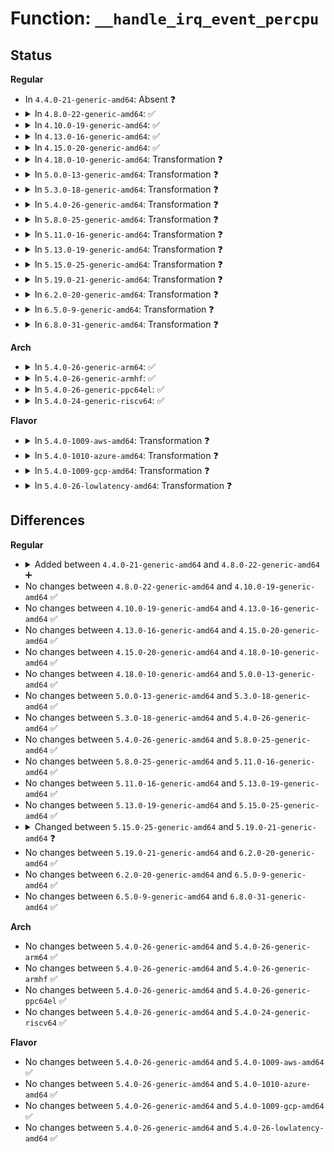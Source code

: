 # Function: <code>__handle_irq_event_percpu</code>

## Status
<b>Regular</b>
<ul>
<li>
In <code>4.4.0-21-generic-amd64</code>: Absent ❓
</li>
<li>
<details>
<summary>In <code>4.8.0-22-generic-amd64</code>: ✅</summary>

```c
irqreturn_t __handle_irq_event_percpu(struct irq_desc * desc, unsigned int * flags)
```

```json
{
  "name": "__handle_irq_event_percpu",
  "collision_type": "Unique Global",
  "inline_type": "No",
  "funcs": [
    {
      "addr": 18446744071579762208,
      "name": "__handle_irq_event_percpu",
      "external": true,
      "loc": "kernel/irq/handle.c:135",
      "file": "kernel/irq/handle.c",
      "inline": "seen, unknown",
      "caller_inline": [],
      "caller_func": [
        "kernel/irq/handle.c:handle_irq_event_percpu",
        "kernel/irq/chip.c:handle_untracked_irq"
      ]
    }
  ],
  "symbols": [
    {
      "addr": 18446744071579762208,
      "name": "__handle_irq_event_percpu",
      "section": ".text",
      "bind": "STB_GLOBAL",
      "size": 403
    }
  ]
}
```
</details>
</li>
<li>
<details>
<summary>In <code>4.10.0-19-generic-amd64</code>: ✅</summary>

```c
irqreturn_t __handle_irq_event_percpu(struct irq_desc * desc, unsigned int * flags)
```

```json
{
  "name": "__handle_irq_event_percpu",
  "collision_type": "Unique Global",
  "inline_type": "No",
  "funcs": [
    {
      "addr": 18446744071579789184,
      "name": "__handle_irq_event_percpu",
      "external": true,
      "loc": "kernel/irq/handle.c:135",
      "file": "kernel/irq/handle.c",
      "inline": "seen, unknown",
      "caller_inline": [],
      "caller_func": [
        "kernel/irq/handle.c:handle_irq_event_percpu",
        "kernel/irq/chip.c:handle_untracked_irq"
      ]
    }
  ],
  "symbols": [
    {
      "addr": 18446744071579789184,
      "name": "__handle_irq_event_percpu",
      "section": ".text",
      "bind": "STB_GLOBAL",
      "size": 400
    }
  ]
}
```
</details>
</li>
<li>
<details>
<summary>In <code>4.13.0-16-generic-amd64</code>: ✅</summary>

```c
irqreturn_t __handle_irq_event_percpu(struct irq_desc * desc, unsigned int * flags)
```

```json
{
  "name": "__handle_irq_event_percpu",
  "collision_type": "Unique Global",
  "inline_type": "No",
  "funcs": [
    {
      "addr": 18446744071579786704,
      "name": "__handle_irq_event_percpu",
      "external": true,
      "loc": "kernel/irq/handle.c:135",
      "file": "kernel/irq/handle.c",
      "inline": "seen, unknown",
      "caller_inline": [],
      "caller_func": [
        "kernel/irq/handle.c:handle_irq_event_percpu",
        "kernel/irq/chip.c:handle_untracked_irq"
      ]
    }
  ],
  "symbols": [
    {
      "addr": 18446744071579786704,
      "name": "__handle_irq_event_percpu",
      "section": ".text",
      "bind": "STB_GLOBAL",
      "size": 395
    }
  ]
}
```
</details>
</li>
<li>
<details>
<summary>In <code>4.15.0-20-generic-amd64</code>: ✅</summary>

```c
irqreturn_t __handle_irq_event_percpu(struct irq_desc * desc, unsigned int * flags)
```

```json
{
  "name": "__handle_irq_event_percpu",
  "collision_type": "Unique Global",
  "inline_type": "No",
  "funcs": [
    {
      "addr": 18446744071579820096,
      "name": "__handle_irq_event_percpu",
      "external": true,
      "loc": "kernel/irq/handle.c:135",
      "file": "kernel/irq/handle.c",
      "inline": "seen, unknown",
      "caller_inline": [],
      "caller_func": [
        "kernel/irq/handle.c:handle_irq_event_percpu",
        "kernel/irq/chip.c:handle_untracked_irq"
      ]
    }
  ],
  "symbols": [
    {
      "addr": 18446744071579820096,
      "name": "__handle_irq_event_percpu",
      "section": ".text",
      "bind": "STB_GLOBAL",
      "size": 409
    }
  ]
}
```
</details>
</li>
<li>
<details>
<summary>In <code>4.18.0-10-generic-amd64</code>: Transformation ❓</summary>

```c
irqreturn_t __handle_irq_event_percpu(struct irq_desc * desc, unsigned int * flags)
```

```json
{
  "name": "__handle_irq_event_percpu",
  "collision_type": "Unique Global",
  "inline_type": "No",
  "funcs": [
    {
      "addr": 0,
      "name": "__handle_irq_event_percpu",
      "external": true,
      "loc": "kernel/irq/handle.c:137",
      "file": "kernel/irq/handle.c",
      "inline": "seen, unknown",
      "caller_inline": [],
      "caller_func": [
        "kernel/irq/handle.c:handle_irq_event_percpu",
        "kernel/irq/chip.c:handle_untracked_irq"
      ]
    }
  ],
  "symbols": [
    {
      "addr": 18446744071579854487,
      "name": "__handle_irq_event_percpu.cold.9",
      "section": ".text",
      "bind": "STB_LOCAL",
      "size": 23
    },
    {
      "addr": 18446744071579853472,
      "name": "__handle_irq_event_percpu",
      "section": ".text",
      "bind": "STB_GLOBAL",
      "size": 391
    }
  ]
}
```
</details>
</li>
<li>
<details>
<summary>In <code>5.0.0-13-generic-amd64</code>: Transformation ❓</summary>

```c
irqreturn_t __handle_irq_event_percpu(struct irq_desc * desc, unsigned int * flags)
```

```json
{
  "name": "__handle_irq_event_percpu",
  "collision_type": "Unique Global",
  "inline_type": "No",
  "funcs": [
    {
      "addr": 0,
      "name": "__handle_irq_event_percpu",
      "external": true,
      "loc": "kernel/irq/handle.c:137",
      "file": "kernel/irq/handle.c",
      "inline": "seen, unknown",
      "caller_inline": [],
      "caller_func": [
        "kernel/irq/handle.c:handle_irq_event_percpu",
        "kernel/irq/chip.c:handle_untracked_irq"
      ]
    }
  ],
  "symbols": [
    {
      "addr": 18446744071579901447,
      "name": "__handle_irq_event_percpu.cold.10",
      "section": ".text",
      "bind": "STB_LOCAL",
      "size": 23
    },
    {
      "addr": 18446744071579900432,
      "name": "__handle_irq_event_percpu",
      "section": ".text",
      "bind": "STB_GLOBAL",
      "size": 391
    }
  ]
}
```
</details>
</li>
<li>
<details>
<summary>In <code>5.3.0-18-generic-amd64</code>: Transformation ❓</summary>

```c
irqreturn_t __handle_irq_event_percpu(struct irq_desc * desc, unsigned int * flags)
```

```json
{
  "name": "__handle_irq_event_percpu",
  "collision_type": "Unique Global",
  "inline_type": "No",
  "funcs": [
    {
      "addr": 0,
      "name": "__handle_irq_event_percpu",
      "external": true,
      "loc": "kernel/irq/handle.c:137",
      "file": "kernel/irq/handle.c",
      "inline": "seen, unknown",
      "caller_inline": [],
      "caller_func": [
        "kernel/irq/handle.c:handle_irq_event_percpu",
        "kernel/irq/chip.c:handle_untracked_irq"
      ]
    }
  ],
  "symbols": [
    {
      "addr": 18446744071579936279,
      "name": "__handle_irq_event_percpu.cold",
      "section": ".text",
      "bind": "STB_LOCAL",
      "size": 24
    },
    {
      "addr": 18446744071579935280,
      "name": "__handle_irq_event_percpu",
      "section": ".text",
      "bind": "STB_GLOBAL",
      "size": 377
    }
  ]
}
```
</details>
</li>
<li>
<details>
<summary>In <code>5.4.0-26-generic-amd64</code>: Transformation ❓</summary>

```c
irqreturn_t __handle_irq_event_percpu(struct irq_desc * desc, unsigned int * flags)
```

```json
{
  "name": "__handle_irq_event_percpu",
  "collision_type": "Unique Global",
  "inline_type": "No",
  "funcs": [
    {
      "addr": 0,
      "name": "__handle_irq_event_percpu",
      "external": true,
      "loc": "kernel/irq/handle.c:137",
      "file": "kernel/irq/handle.c",
      "inline": "seen, unknown",
      "caller_inline": [],
      "caller_func": [
        "kernel/irq/handle.c:handle_irq_event_percpu",
        "kernel/irq/chip.c:handle_untracked_irq"
      ]
    }
  ],
  "symbols": [
    {
      "addr": 18446744071579986407,
      "name": "__handle_irq_event_percpu.cold",
      "section": ".text",
      "bind": "STB_LOCAL",
      "size": 24
    },
    {
      "addr": 18446744071579985408,
      "name": "__handle_irq_event_percpu",
      "section": ".text",
      "bind": "STB_GLOBAL",
      "size": 377
    }
  ]
}
```
</details>
</li>
<li>
<details>
<summary>In <code>5.8.0-25-generic-amd64</code>: Transformation ❓</summary>

```c
irqreturn_t __handle_irq_event_percpu(struct irq_desc * desc, unsigned int * flags)
```

```json
{
  "name": "__handle_irq_event_percpu",
  "collision_type": "Unique Global",
  "inline_type": "No",
  "funcs": [
    {
      "addr": 0,
      "name": "__handle_irq_event_percpu",
      "external": true,
      "loc": "kernel/irq/handle.c:137",
      "file": "kernel/irq/handle.c",
      "inline": "seen, unknown",
      "caller_inline": [],
      "caller_func": [
        "kernel/irq/handle.c:handle_irq_event",
        "kernel/irq/chip.c:handle_untracked_irq"
      ]
    }
  ],
  "symbols": [
    {
      "addr": 18446744071580034670,
      "name": "__handle_irq_event_percpu.cold",
      "section": ".text",
      "bind": "STB_LOCAL",
      "size": 24
    },
    {
      "addr": 18446744071580033584,
      "name": "__handle_irq_event_percpu",
      "section": ".text",
      "bind": "STB_GLOBAL",
      "size": 371
    }
  ]
}
```
</details>
</li>
<li>
<details>
<summary>In <code>5.11.0-16-generic-amd64</code>: Transformation ❓</summary>

```c
irqreturn_t __handle_irq_event_percpu(struct irq_desc * desc, unsigned int * flags)
```

```json
{
  "name": "__handle_irq_event_percpu",
  "collision_type": "Unique Global",
  "inline_type": "No",
  "funcs": [
    {
      "addr": 0,
      "name": "__handle_irq_event_percpu",
      "external": true,
      "loc": "kernel/irq/handle.c:137",
      "file": "kernel/irq/handle.c",
      "inline": "seen, unknown",
      "caller_inline": [],
      "caller_func": [
        "kernel/irq/handle.c:handle_irq_event",
        "kernel/irq/chip.c:handle_untracked_irq"
      ]
    }
  ],
  "symbols": [
    {
      "addr": 18446744071591302942,
      "name": "__handle_irq_event_percpu.cold",
      "section": ".text",
      "bind": "STB_LOCAL",
      "size": 24
    },
    {
      "addr": 18446744071580017168,
      "name": "__handle_irq_event_percpu",
      "section": ".text",
      "bind": "STB_GLOBAL",
      "size": 354
    }
  ]
}
```
</details>
</li>
<li>
<details>
<summary>In <code>5.13.0-19-generic-amd64</code>: Transformation ❓</summary>

```c
irqreturn_t __handle_irq_event_percpu(struct irq_desc * desc, unsigned int * flags)
```

```json
{
  "name": "__handle_irq_event_percpu",
  "collision_type": "Unique Global",
  "inline_type": "No",
  "funcs": [
    {
      "addr": 0,
      "name": "__handle_irq_event_percpu",
      "external": true,
      "loc": "kernel/irq/handle.c:137",
      "file": "kernel/irq/handle.c",
      "inline": "seen, unknown",
      "caller_inline": [],
      "caller_func": [
        "kernel/irq/handle.c:handle_irq_event",
        "kernel/irq/chip.c:handle_untracked_irq"
      ]
    }
  ],
  "symbols": [
    {
      "addr": 18446744071591245785,
      "name": "__handle_irq_event_percpu.cold",
      "section": ".text",
      "bind": "STB_LOCAL",
      "size": 24
    },
    {
      "addr": 18446744071580017952,
      "name": "__handle_irq_event_percpu",
      "section": ".text",
      "bind": "STB_GLOBAL",
      "size": 354
    }
  ]
}
```
</details>
</li>
<li>
<details>
<summary>In <code>5.15.0-25-generic-amd64</code>: Transformation ❓</summary>

```c
irqreturn_t __handle_irq_event_percpu(struct irq_desc * desc, unsigned int * flags)
```

```json
{
  "name": "__handle_irq_event_percpu",
  "collision_type": "Unique Global",
  "inline_type": "No",
  "funcs": [
    {
      "addr": 0,
      "name": "__handle_irq_event_percpu",
      "external": true,
      "loc": "kernel/irq/handle.c:137",
      "file": "kernel/irq/handle.c",
      "inline": "seen, unknown",
      "caller_inline": [],
      "caller_func": [
        "kernel/irq/handle.c:handle_irq_event",
        "kernel/irq/chip.c:handle_untracked_irq"
      ]
    }
  ],
  "symbols": [
    {
      "addr": 18446744071592138311,
      "name": "__handle_irq_event_percpu.cold",
      "section": ".text",
      "bind": "STB_LOCAL",
      "size": 51
    },
    {
      "addr": 18446744071580150208,
      "name": "__handle_irq_event_percpu",
      "section": ".text",
      "bind": "STB_GLOBAL",
      "size": 361
    }
  ]
}
```
</details>
</li>
<li>
<details>
<summary>In <code>5.19.0-21-generic-amd64</code>: Transformation ❓</summary>

```c
irqreturn_t __handle_irq_event_percpu(struct irq_desc * desc)
```

```json
{
  "name": "__handle_irq_event_percpu",
  "collision_type": "Unique Global",
  "inline_type": "No",
  "funcs": [
    {
      "addr": 0,
      "name": "__handle_irq_event_percpu",
      "external": true,
      "loc": "kernel/irq/handle.c:139",
      "file": "kernel/irq/handle.c",
      "inline": "seen, unknown",
      "caller_inline": [],
      "caller_func": [
        "kernel/irq/handle.c:handle_irq_event",
        "kernel/irq/chip.c:handle_untracked_irq"
      ]
    }
  ],
  "symbols": [
    {
      "addr": 18446744071593909087,
      "name": "__handle_irq_event_percpu.cold",
      "section": ".text",
      "bind": "STB_LOCAL",
      "size": 59
    },
    {
      "addr": 18446744071580295136,
      "name": "__handle_irq_event_percpu",
      "section": ".text",
      "bind": "STB_GLOBAL",
      "size": 418
    }
  ]
}
```
</details>
</li>
<li>
<details>
<summary>In <code>6.2.0-20-generic-amd64</code>: Transformation ❓</summary>

```c
irqreturn_t __handle_irq_event_percpu(struct irq_desc * desc)
```

```json
{
  "name": "__handle_irq_event_percpu",
  "collision_type": "Unique Global",
  "inline_type": "No",
  "funcs": [
    {
      "addr": 0,
      "name": "__handle_irq_event_percpu",
      "external": true,
      "loc": "kernel/irq/handle.c:139",
      "file": "kernel/irq/handle.c",
      "inline": "seen, unknown",
      "caller_inline": [],
      "caller_func": [
        "kernel/irq/handle.c:handle_irq_event",
        "kernel/irq/chip.c:handle_untracked_irq"
      ]
    }
  ],
  "symbols": [
    {
      "addr": 18446744071595989299,
      "name": "__handle_irq_event_percpu.cold",
      "section": ".text",
      "bind": "STB_LOCAL",
      "size": 35
    },
    {
      "addr": 18446744071580506704,
      "name": "__handle_irq_event_percpu",
      "section": ".text",
      "bind": "STB_GLOBAL",
      "size": 437
    }
  ]
}
```
</details>
</li>
<li>
<details>
<summary>In <code>6.5.0-9-generic-amd64</code>: Transformation ❓</summary>

```c
irqreturn_t __handle_irq_event_percpu(struct irq_desc * desc)
```

```json
{
  "name": "__handle_irq_event_percpu",
  "collision_type": "Unique Global",
  "inline_type": "No",
  "funcs": [
    {
      "addr": 0,
      "name": "__handle_irq_event_percpu",
      "external": true,
      "loc": "kernel/irq/handle.c:139",
      "file": "kernel/irq/handle.c",
      "inline": "seen, unknown",
      "caller_inline": [],
      "caller_func": [
        "kernel/irq/handle.c:handle_irq_event",
        "kernel/irq/chip.c:handle_untracked_irq"
      ]
    }
  ],
  "symbols": [
    {
      "addr": 18446744071596507016,
      "name": "__handle_irq_event_percpu.cold",
      "section": ".text",
      "bind": "STB_LOCAL",
      "size": 27
    },
    {
      "addr": 18446744071580578848,
      "name": "__handle_irq_event_percpu",
      "section": ".text",
      "bind": "STB_GLOBAL",
      "size": 432
    }
  ]
}
```
</details>
</li>
<li>
<details>
<summary>In <code>6.8.0-31-generic-amd64</code>: Transformation ❓</summary>

```c
irqreturn_t __handle_irq_event_percpu(struct irq_desc * desc)
```

```json
{
  "name": "__handle_irq_event_percpu",
  "collision_type": "Unique Global",
  "inline_type": "No",
  "funcs": [
    {
      "addr": 0,
      "name": "__handle_irq_event_percpu",
      "external": true,
      "loc": "kernel/irq/handle.c:139",
      "file": "kernel/irq/handle.c",
      "inline": "seen, unknown",
      "caller_inline": [],
      "caller_func": [
        "kernel/irq/handle.c:handle_irq_event",
        "kernel/irq/chip.c:handle_untracked_irq"
      ]
    }
  ],
  "symbols": [
    {
      "addr": 18446744071597404681,
      "name": "__handle_irq_event_percpu.cold",
      "section": ".text",
      "bind": "STB_LOCAL",
      "size": 27
    },
    {
      "addr": 18446744071580643200,
      "name": "__handle_irq_event_percpu",
      "section": ".text",
      "bind": "STB_GLOBAL",
      "size": 432
    }
  ]
}
```
</details>
</li>
</ul>
<b>Arch</b>
<ul>
<li>
<details>
<summary>In <code>5.4.0-26-generic-arm64</code>: ✅</summary>

```c
irqreturn_t __handle_irq_event_percpu(struct irq_desc * desc, unsigned int * flags)
```

```json
{
  "name": "__handle_irq_event_percpu",
  "collision_type": "Unique Global",
  "inline_type": "No",
  "funcs": [
    {
      "addr": 18446603336491173576,
      "name": "__handle_irq_event_percpu",
      "external": true,
      "loc": "kernel/irq/handle.c:137",
      "file": "kernel/irq/handle.c",
      "inline": "seen, unknown",
      "caller_inline": [],
      "caller_func": [
        "kernel/irq/handle.c:handle_irq_event_percpu",
        "kernel/irq/chip.c:handle_untracked_irq"
      ]
    }
  ],
  "symbols": [
    {
      "addr": 18446603336491173576,
      "name": "__handle_irq_event_percpu",
      "section": ".text",
      "bind": "STB_GLOBAL",
      "size": 588
    }
  ]
}
```
</details>
</li>
<li>
<details>
<summary>In <code>5.4.0-26-generic-armhf</code>: ✅</summary>

```c
irqreturn_t __handle_irq_event_percpu(struct irq_desc * desc, unsigned int * flags)
```

```json
{
  "name": "__handle_irq_event_percpu",
  "collision_type": "Unique Global",
  "inline_type": "No",
  "funcs": [
    {
      "addr": 3225198136,
      "name": "__handle_irq_event_percpu",
      "external": true,
      "loc": "kernel/irq/handle.c:137",
      "file": "kernel/irq/handle.c",
      "inline": "seen, unknown",
      "caller_inline": [],
      "caller_func": [
        "kernel/irq/handle.c:handle_irq_event_percpu",
        "kernel/irq/chip.c:handle_untracked_irq"
      ]
    }
  ],
  "symbols": [
    {
      "addr": 3225198136,
      "name": "__handle_irq_event_percpu",
      "section": ".text",
      "bind": "STB_GLOBAL",
      "size": 608
    }
  ]
}
```
</details>
</li>
<li>
<details>
<summary>In <code>5.4.0-26-generic-ppc64el</code>: ✅</summary>

```c
irqreturn_t __handle_irq_event_percpu(struct irq_desc * desc, unsigned int * flags)
```

```json
{
  "name": "__handle_irq_event_percpu",
  "collision_type": "Unique Global",
  "inline_type": "No",
  "funcs": [
    {
      "addr": 13835058055284073808,
      "name": "__handle_irq_event_percpu",
      "external": true,
      "loc": "kernel/irq/handle.c:137",
      "file": "kernel/irq/handle.c",
      "inline": "seen, unknown",
      "caller_inline": [],
      "caller_func": [
        "kernel/irq/handle.c:handle_irq_event_percpu",
        "kernel/irq/chip.c:handle_untracked_irq"
      ]
    }
  ],
  "symbols": [
    {
      "addr": 13835058055284073808,
      "name": "__handle_irq_event_percpu",
      "section": ".text",
      "bind": "STB_GLOBAL",
      "size": 716
    }
  ]
}
```
</details>
</li>
<li>
<details>
<summary>In <code>5.4.0-24-generic-riscv64</code>: ✅</summary>

```c
irqreturn_t __handle_irq_event_percpu(struct irq_desc * desc, unsigned int * flags)
```

```json
{
  "name": "__handle_irq_event_percpu",
  "collision_type": "Unique Global",
  "inline_type": "No",
  "funcs": [
    {
      "addr": 18446743936271724780,
      "name": "__handle_irq_event_percpu",
      "external": true,
      "loc": "kernel/irq/handle.c:137",
      "file": "kernel/irq/handle.c",
      "inline": "seen, unknown",
      "caller_inline": [],
      "caller_func": [
        "kernel/irq/handle.c:handle_irq_event_percpu",
        "kernel/irq/chip.c:handle_untracked_irq"
      ]
    }
  ],
  "symbols": [
    {
      "addr": 18446743936271724780,
      "name": "__handle_irq_event_percpu",
      "section": ".text",
      "bind": "STB_GLOBAL",
      "size": 474
    }
  ]
}
```
</details>
</li>
</ul>
<b>Flavor</b>
<ul>
<li>
<details>
<summary>In <code>5.4.0-1009-aws-amd64</code>: Transformation ❓</summary>

```c
irqreturn_t __handle_irq_event_percpu(struct irq_desc * desc, unsigned int * flags)
```

```json
{
  "name": "__handle_irq_event_percpu",
  "collision_type": "Unique Global",
  "inline_type": "No",
  "funcs": [
    {
      "addr": 0,
      "name": "__handle_irq_event_percpu",
      "external": true,
      "loc": "kernel/irq/handle.c:137",
      "file": "kernel/irq/handle.c",
      "inline": "seen, unknown",
      "caller_inline": [],
      "caller_func": [
        "kernel/irq/handle.c:handle_irq_event_percpu",
        "kernel/irq/chip.c:handle_untracked_irq"
      ]
    }
  ],
  "symbols": [
    {
      "addr": 18446744071579955143,
      "name": "__handle_irq_event_percpu.cold",
      "section": ".text",
      "bind": "STB_LOCAL",
      "size": 24
    },
    {
      "addr": 18446744071579954144,
      "name": "__handle_irq_event_percpu",
      "section": ".text",
      "bind": "STB_GLOBAL",
      "size": 377
    }
  ]
}
```
</details>
</li>
<li>
<details>
<summary>In <code>5.4.0-1010-azure-amd64</code>: Transformation ❓</summary>

```c
irqreturn_t __handle_irq_event_percpu(struct irq_desc * desc, unsigned int * flags)
```

```json
{
  "name": "__handle_irq_event_percpu",
  "collision_type": "Unique Global",
  "inline_type": "No",
  "funcs": [
    {
      "addr": 0,
      "name": "__handle_irq_event_percpu",
      "external": true,
      "loc": "kernel/irq/handle.c:137",
      "file": "kernel/irq/handle.c",
      "inline": "seen, unknown",
      "caller_inline": [],
      "caller_func": [
        "kernel/irq/handle.c:handle_irq_event_percpu",
        "kernel/irq/chip.c:handle_untracked_irq"
      ]
    }
  ],
  "symbols": [
    {
      "addr": 18446744071579892999,
      "name": "__handle_irq_event_percpu.cold",
      "section": ".text",
      "bind": "STB_LOCAL",
      "size": 24
    },
    {
      "addr": 18446744071579892016,
      "name": "__handle_irq_event_percpu",
      "section": ".text",
      "bind": "STB_GLOBAL",
      "size": 366
    }
  ]
}
```
</details>
</li>
<li>
<details>
<summary>In <code>5.4.0-1009-gcp-amd64</code>: Transformation ❓</summary>

```c
irqreturn_t __handle_irq_event_percpu(struct irq_desc * desc, unsigned int * flags)
```

```json
{
  "name": "__handle_irq_event_percpu",
  "collision_type": "Unique Global",
  "inline_type": "No",
  "funcs": [
    {
      "addr": 0,
      "name": "__handle_irq_event_percpu",
      "external": true,
      "loc": "kernel/irq/handle.c:137",
      "file": "kernel/irq/handle.c",
      "inline": "seen, unknown",
      "caller_inline": [],
      "caller_func": [
        "kernel/irq/handle.c:handle_irq_event_percpu",
        "kernel/irq/chip.c:handle_untracked_irq"
      ]
    }
  ],
  "symbols": [
    {
      "addr": 18446744071579946679,
      "name": "__handle_irq_event_percpu.cold",
      "section": ".text",
      "bind": "STB_LOCAL",
      "size": 24
    },
    {
      "addr": 18446744071579945680,
      "name": "__handle_irq_event_percpu",
      "section": ".text",
      "bind": "STB_GLOBAL",
      "size": 377
    }
  ]
}
```
</details>
</li>
<li>
<details>
<summary>In <code>5.4.0-26-lowlatency-amd64</code>: Transformation ❓</summary>

```c
irqreturn_t __handle_irq_event_percpu(struct irq_desc * desc, unsigned int * flags)
```

```json
{
  "name": "__handle_irq_event_percpu",
  "collision_type": "Unique Global",
  "inline_type": "No",
  "funcs": [
    {
      "addr": 0,
      "name": "__handle_irq_event_percpu",
      "external": true,
      "loc": "kernel/irq/handle.c:137",
      "file": "kernel/irq/handle.c",
      "inline": "seen, unknown",
      "caller_inline": [],
      "caller_func": [
        "kernel/irq/handle.c:handle_irq_event_percpu",
        "kernel/irq/chip.c:handle_untracked_irq"
      ]
    }
  ],
  "symbols": [
    {
      "addr": 18446744071579993109,
      "name": "__handle_irq_event_percpu.cold",
      "section": ".text",
      "bind": "STB_LOCAL",
      "size": 24
    },
    {
      "addr": 18446744071579992064,
      "name": "__handle_irq_event_percpu",
      "section": ".text",
      "bind": "STB_GLOBAL",
      "size": 427
    }
  ]
}
```
</details>
</li>
</ul>

## Differences
<b>Regular</b>
<ul>
<li>
<details>
<summary>Added between <code>4.4.0-21-generic-amd64</code> and <code>4.8.0-22-generic-amd64</code> ➕</summary>

```c
irqreturn_t __handle_irq_event_percpu(struct irq_desc * desc, unsigned int * flags)
```
</details>
</li>
<li>
No changes between <code>4.8.0-22-generic-amd64</code> and <code>4.10.0-19-generic-amd64</code> ✅
</li>
<li>
No changes between <code>4.10.0-19-generic-amd64</code> and <code>4.13.0-16-generic-amd64</code> ✅
</li>
<li>
No changes between <code>4.13.0-16-generic-amd64</code> and <code>4.15.0-20-generic-amd64</code> ✅
</li>
<li>
No changes between <code>4.15.0-20-generic-amd64</code> and <code>4.18.0-10-generic-amd64</code> ✅
</li>
<li>
No changes between <code>4.18.0-10-generic-amd64</code> and <code>5.0.0-13-generic-amd64</code> ✅
</li>
<li>
No changes between <code>5.0.0-13-generic-amd64</code> and <code>5.3.0-18-generic-amd64</code> ✅
</li>
<li>
No changes between <code>5.3.0-18-generic-amd64</code> and <code>5.4.0-26-generic-amd64</code> ✅
</li>
<li>
No changes between <code>5.4.0-26-generic-amd64</code> and <code>5.8.0-25-generic-amd64</code> ✅
</li>
<li>
No changes between <code>5.8.0-25-generic-amd64</code> and <code>5.11.0-16-generic-amd64</code> ✅
</li>
<li>
No changes between <code>5.11.0-16-generic-amd64</code> and <code>5.13.0-19-generic-amd64</code> ✅
</li>
<li>
No changes between <code>5.13.0-19-generic-amd64</code> and <code>5.15.0-25-generic-amd64</code> ✅
</li>
<li>
<details>
<summary>Changed between <code>5.15.0-25-generic-amd64</code> and <code>5.19.0-21-generic-amd64</code> ❓</summary>
<ul>
<li>
<b>Param removed. </b>
<code>unsigned int * flags</code>
</li>
</ul>
</details>
</li>
<li>
No changes between <code>5.19.0-21-generic-amd64</code> and <code>6.2.0-20-generic-amd64</code> ✅
</li>
<li>
No changes between <code>6.2.0-20-generic-amd64</code> and <code>6.5.0-9-generic-amd64</code> ✅
</li>
<li>
No changes between <code>6.5.0-9-generic-amd64</code> and <code>6.8.0-31-generic-amd64</code> ✅
</li>
</ul>
<b>Arch</b>
<ul>
<li>
No changes between <code>5.4.0-26-generic-amd64</code> and <code>5.4.0-26-generic-arm64</code> ✅
</li>
<li>
No changes between <code>5.4.0-26-generic-amd64</code> and <code>5.4.0-26-generic-armhf</code> ✅
</li>
<li>
No changes between <code>5.4.0-26-generic-amd64</code> and <code>5.4.0-26-generic-ppc64el</code> ✅
</li>
<li>
No changes between <code>5.4.0-26-generic-amd64</code> and <code>5.4.0-24-generic-riscv64</code> ✅
</li>
</ul>
<b>Flavor</b>
<ul>
<li>
No changes between <code>5.4.0-26-generic-amd64</code> and <code>5.4.0-1009-aws-amd64</code> ✅
</li>
<li>
No changes between <code>5.4.0-26-generic-amd64</code> and <code>5.4.0-1010-azure-amd64</code> ✅
</li>
<li>
No changes between <code>5.4.0-26-generic-amd64</code> and <code>5.4.0-1009-gcp-amd64</code> ✅
</li>
<li>
No changes between <code>5.4.0-26-generic-amd64</code> and <code>5.4.0-26-lowlatency-amd64</code> ✅
</li>
</ul>
